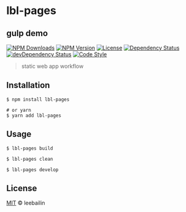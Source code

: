 # lbl-pages

## gulp demo

[![NPM Downloads][downloads-image]][downloads-url]
[![NPM Version][version-image]][version-url]
[![License][license-image]][license-url]
[![Dependency Status][dependency-image]][dependency-url]
[![devDependency Status][devdependency-image]][devdependency-url]
[![Code Style][style-image]][style-url]

> static web app workflow

## Installation

```shell
$ npm install lbl-pages

# or yarn
$ yarn add lbl-pages
```

## Usage
```shell
$ lbl-pages build

$ lbl-pages clean

$ lbl-pages develop
```

## License

[MIT](LICENSE) &copy; leebailin



[downloads-image]: https://img.shields.io/npm/dm/lbl-pages.svg
[downloads-url]: https://npmjs.org/package/lbl-pages
[version-image]: https://img.shields.io/npm/v/lbl-pages.svg
[version-url]: https://npmjs.org/package/lbl-pages
[license-image]: https://img.shields.io/github/license/leebailin/lbl-pages.svg
[license-url]: https://github.com/leebailin/lbl-pages/blob/master/LICENSE
[dependency-image]: https://img.shields.io/david/leebailin/lbl-pages.svg
[dependency-url]: https://david-dm.org/leebailin/lbl-pages
[devdependency-image]: https://img.shields.io/david/dev/leebailin/lbl-pages.svg
[devdependency-url]: https://david-dm.org/leebailin/lbl-pages?type=dev
[style-image]: https://img.shields.io/badge/code_style-standard-brightgreen.svg
[style-url]: https://standardjs.com
